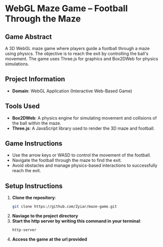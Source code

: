 # WebGL Maze Game – Football Through the Maze

## Game Abstract
A 3D WebGL maze game where players guide a football through a maze using physics. The objective is to reach the exit by controlling the ball's movement. The game uses Three.js for graphics and Box2DWeb for physics simulations.

## Project Information
- **Domain**: WebGL Application (Interactive Web-Based Game)

## Tools Used
- **Box2DWeb**: A physics engine for simulating movement and collisions of the ball within the maze.
- **Three.js**: A JavaScript library used to render the 3D maze and football.

## Game Instructions
- Use the arrow keys or WASD to control the movement of the football.
- Navigate the football through the maze to find the exit.
- Avoid obstacles and manage physics-based interactions to successfully reach the exit.

## Setup Instructions
1. **Clone the repository**:
   ```bash
   git clone https://github.com/Zyiar/maze-game.git
   ```
2. **Naviage to the project directory**
3. **Start the http server by writing this command in your terminal**:
   ```bash   
   http-server
   ```
4. **Access the game at the url provided**
